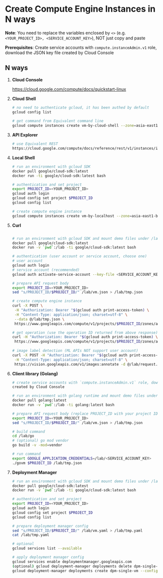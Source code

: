 
# Create Compute Engine Instances in N ways

**Note**: You need to replace the variables enclosed by `<>` (e.g. `<YOUR_PROJECT_ID>, <SERVICE_ACCOUNT_KEY>`), NOT just copy and paste

**Prerequisites**: Create service accounts with `compute.instanceAdmin.v1` role, download the JSON key file created by Cloud Console

## N ways

1. **Cloud Console**

   https://cloud.google.com/compute/docs/quickstart-linux

2. **Cloud Shell**

   ```bash
   # no need to authenticate gcloud, it has been authed by default
   gcloud config list
    
   # get command from Equivalent command line
   gcloud compute instances create vm-by-cloud-shell --zone=asia-east1-b --machine-type=f1-micro
   ```

3. **API Explorer**

   ```bash
   # use Equivalent REST
   https://cloud.google.com/compute/docs/reference/rest/v1/instances/insert
   ```

4. **Local Shell**

   ```bash
   # run an environment with gcloud SDK
   docker pull google/cloud-sdk:latest
   docker run -ti google/cloud-sdk:latest bash

   # authentication and set project
   export PROJECT_ID=<YOUR_PROJECT_ID>
   gcloud auth login
   gcloud config set project $PROJECT_ID
   gcloud config list

   # create compute engine instance
   gcloud compute instances create vm-by-localhost --zone=asia-east1-b --machine-type=f1-micro
   ```

5. **Curl**

   ```bash
   
   # run an environment with gcloud SDK and mount demo files under /lab directory
   docker pull google/cloud-sdk:latest
   docker run -v `pwd`:/lab -ti google/cloud-sdk:latest bash

   # authentication (user account or service account, choose one)
   # user account
   gcloud auth login 
   # service account (recommended)
   gcloud auth activate-service-account --key-file <SERVICE_ACCOUNT_KEY>

   # prepare API request body
   export PROJECT_ID=<YOUR_PROJECT_ID>
   sed "s/PROJECT_ID/$PROJECT_ID/" /lab/vm.json > /lab/tmp.json

   # create compute engine instance
   curl -X POST \
    -H "Authorization: Bearer "$(gcloud auth print-access-token) \
    -H "Content-Type: application/json; charset=utf-8" \
    --data @/lab/tmp.json \
    https://www.googleapis.com/compute/v1/projects/$PROJECT_ID/zones/asia-east1-b/instances

   # get operation (use the operation ID returned from above response)
   curl -H "Authorization: Bearer "$(gcloud auth print-access-token) \
    https://www.googleapis.com/compute/v1/projects/$PROJECT_ID/zones/asia-east1-b/operations/<operation_id>
	
   # image label detection (ML APIs NOT support user account) 
   curl -X POST -H "Authorization: Bearer "$(gcloud auth print-access-token) \
    -H "Content-Type: application/json; charset=utf-8" \
    https://vision.googleapis.com/v1/images:annotate -d @/lab/request.json 
   ```

6. **Client library (Golang)**

   ```bash
   # create service accounts with `compute.instanceAdmin.v1` role, download the JSON key file
   created by Cloud Console

   # run an environment with golang runtime and mount demo files under /lab directory (read only)
   docker pull golang:latest
   docker run -v `pwd`:/lab -ti golang:latest bash

   # prepare API request body (replace PROJECT_ID with your project ID)
   export PROJECT_ID=<YOUR_PROJECT_ID>
   sed "s/PROJECT_ID/$PROJECT_ID/" /lab/vm.json > /lab/tmp.json

   # build command
   cd /lab/go
   # (optional) go mod vendor
   go build -v -mod=vendor

   # run command
   export GOOGLE_APPLICATION_CREDENTIALS=/lab/<SERVICE_ACCOUNT_KEY>
   ./govm $PROJECT_ID /lab/tmp.json
   ```

7. **Deployment Manager**

   ```bash
   # run an environment with gcloud SDK and mount demo files under /lab directory
   docker pull google/cloud-sdk:latest
   docker run -v `pwd`:/lab -ti google/cloud-sdk:latest bash

   # authentication and set project
   export PROJECT_ID=<YOUR_PROJECT_ID>
   gcloud auth login
   gcloud config set project $PROJECT_ID
   gcloud config list

   # prepare deployment manager config
   sed "s/PROJECT_ID/$PROJECT_ID/" /lab/vm.yaml > /lab/tmp.yaml
   cat /lab/tmp.yaml

   # optional
   gcloud services list --available

   # apply deployment manager config
   gcloud services enable deploymentmanager.googleapis.com
   (optional) gcloud deployment-manager deployments delete dpm-single-vm
   gcloud deployment-manager deployments create dpm-single-vm --config /lab/tmp.yaml
   ```
